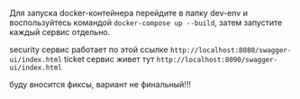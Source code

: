 Для запуска docker-контейнера перейдите в папку dev-env и воспользуйтесь командой ```docker-compose up --build```, затем запустите каждый сервис отдельно. 

security сервис работает по этой ссылке ```http://localhost:8080/swagger-ui/index.html```
ticket сервис живет тут ```http://localhost:8090/swagger-ui/index.html```

буду вносится фиксы, вариант не финальный!!!
